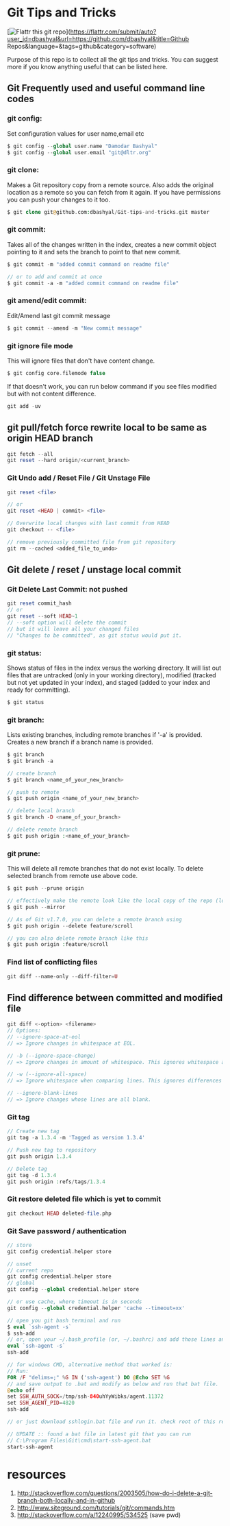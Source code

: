 Git Tips and Tricks
===================

[![Flattr this git repo](http://api.flattr.com/button/flattr-badge-large.png)](https://flattr.com/submit/auto?user_id=dbashyal&url=https://github.com/dbashyal&title=Github Repos&language=&tags=github&category=software)

Purpose of this repo is to collect all the git tips and tricks. You can suggest more if you know anything useful that can be listed here.

## Git Frequently used and useful command line codes

### git config: 
Set configuration values for user name,email etc
```php
$ git config --global user.name "Damodar Bashyal"
$ git config --global user.email "git@dltr.org"
```

### git clone: 
Makes a Git repository copy from a remote source. Also adds the original location as a remote so you can fetch from it again. If you have permissions you can push your changes to it too.
```php
$ git clone git@github.com:dbashyal/Git-tips-and-tricks.git master
```

### git commit:
Takes all of the changes written in the index, creates a new commit object pointing to it and sets the branch to point to that new commit.
```php
$ git commit -m "added commit command on readme file"

// or to add and commit at once
$ git commit -a -m "added commit command on readme file"
```

### git amend/edit commit:
Edit/Amend last git commit message
```php
$ git commit --amend -m "New commit message"
```

### git ignore file mode
This will ignore files that don't have content change.
```php
$ git config core.filemode false
```
If that doesn't work, you can run below command if you see files modified but with not content difference.
```php
git add -uv
```

## git pull/fetch force rewrite local to be same as origin HEAD branch
```php
git fetch --all
git reset --hard origin/<current_branch>
```

### Git Undo add / Reset File / Git Unstage File
```php
git reset <file>

// or
git reset <HEAD | commit> <file>

// Overwrite local changes with last commit from HEAD
git checkout -- <file>

// remove previously committed file from git repository
git rm --cached <added_file_to_undo>
```

## Git delete / reset / unstage local commit
### Git Delete Last Commit: not pushed
```php
git reset commit_hash
// or
git reset --soft HEAD~1
// --soft option will delete the commit 
// but it will leave all your changed files 
// "Changes to be committed", as git status would put it.
```

### git status:
Shows status of files in the index versus the working directory. It will list out files that are untracked (only in your working directory), modified (tracked but not yet updated in your index), and staged (added to your index and ready for committing).
```php
$ git status
```

### git branch:
Lists existing branches, including remote branches if '-a' is provided. Creates a new branch if a branch name is provided.
```php
$ git branch
$ git branch -a

// create branch
$ git branch <name_of_your_new_branch>

// push to remote
$ git push origin <name_of_your_new_branch>

// delete local branch
$ git branch -D <name_of_your_branch>

// delete remote branch
$ git push origin :<name_of_your_branch>
```

### git prune:
This will delete all remote branches that do not exist locally. To delete selected branch from remote use above code.
```php
$ git push --prune origin

// effectively make the remote look like the local copy of the repo (local heads, remotes and tags are mirrored on remote)
$ git push --mirror

// As of Git v1.7.0, you can delete a remote branch using
$ git push origin --delete feature/scroll

// you can also delete remote branch like this
$ git push origin :feature/scroll
```

### Find list of conflicting files
```php
git diff --name-only --diff-filter=U
```

## Find difference between committed and modified file
```php
git diff <-option> <filename>
// Options:
// --ignore-space-at-eol
// => Ignore changes in whitespace at EOL.

// -b (--ignore-space-change)
// => Ignore changes in amount of whitespace. This ignores whitespace at line end, and considers all other sequences of one or more whitespace characters to be equivalent.

// -w (--ignore-all-space)
// => Ignore whitespace when comparing lines. This ignores differences even if one line has whitespace where the other line has none.

// --ignore-blank-lines
// => Ignore changes whose lines are all blank.
```

### Git tag
```php
// Create new tag
git tag -a 1.3.4 -m 'Tagged as version 1.3.4'

// Push new tag to repository
git push origin 1.3.4

// Delete tag
git tag -d 1.3.4
git push origin :refs/tags/1.3.4
```

### Git restore deleted file which is yet to commit
```php
git checkout HEAD deleted-file.php
```

### Git Save password / authentication
```php
// store
git config credential.helper store

// unset
// current repo
git config credential.helper store
// global
git config --global credential.helper store

// or use cache, where timeout is in seconds
git config --global credential.helper 'cache --timeout=xx'

// open you git bash terminal and run
$ eval `ssh-agent -s`
$ ssh-add
// or, open your ~/.bash_profile (or, ~/.bashrc) and add those lines and open new bash window, you will have to enter pass phrase only once.
eval `ssh-agent -s`
ssh-add

// for windows CMD, alternative method that worked is:
// Run: 
FOR /F "delims=;" %G IN ('ssh-agent') DO @Echo SET %G
// and save output to .bat and modify as below and run that bat file.
@echo off
set SSH_AUTH_SOCK=/tmp/ssh-840uhYyWibks/agent.11372
set SSH_AGENT_PID=4820
ssh-add

// or just download sshlogin.bat file and run it. check root of this repo for the file.

// UPDATE :: found a bat file in latest git that you can run
// C:\Program Files\Git\cmd\start-ssh-agent.bat
start-ssh-agent
```


# resources
1. http://stackoverflow.com/questions/2003505/how-do-i-delete-a-git-branch-both-locally-and-in-github
2. http://www.siteground.com/tutorials/git/commands.htm
3. http://stackoverflow.com/a/12240995/534525 (save pwd)
